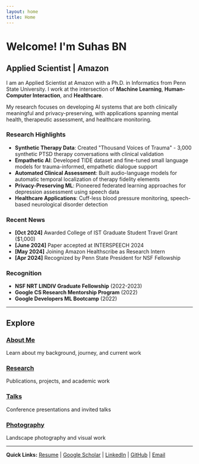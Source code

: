```yaml
---
layout: home
title: Home
---
```


# Welcome! I'm Suhas BN

## Applied Scientist | Amazon

I am an Applied Scientist at Amazon with a Ph.D. in Informatics from Penn State University. I work at the intersection of **Machine Learning**, **Human-Computer Interaction**, and **Healthcare**.

My research focuses on developing AI systems that are both clinically meaningful and privacy-preserving, with applications spanning mental health, therapeutic assessment, and healthcare monitoring.

### Research Highlights

- **Synthetic Therapy Data**: Created "Thousand Voices of Trauma" - 3,000 synthetic PTSD therapy conversations with clinical validation
- **Empathetic AI**: Developed TIDE dataset and fine-tuned small language models for trauma-informed, empathetic dialogue support
- **Automated Clinical Assessment**: Built audio-language models for automatic temporal localization of therapy fidelity elements
- **Privacy-Preserving ML**: Pioneered federated learning approaches for depression assessment using speech data
- **Healthcare Applications**: Cuff-less blood pressure monitoring, speech-based neurological disorder detection

### Recent News

- **[Oct 2024]** Awarded College of IST Graduate Student Travel Grant ($1,000)
- **[June 2024]** Paper accepted at INTERSPEECH 2024
- **[May 2024]** Joining Amazon Healthscribe as Research Intern
- **[Apr 2024]** Recognized by Penn State President for NSF Fellowship

### Recognition

- **NSF NRT LINDIV Graduate Fellowship** (2022-2023)
- **Google CS Research Mentorship Program** (2022)
- **Google Developers ML Bootcamp** (2022)

---

## Explore

<div class="home-links">
  <div class="link-card">
    <h3><a href="/about/">About Me</a></h3>
    <p>Learn about my background, journey, and current work</p>
  </div>
  
  <div class="link-card">
    <h3><a href="/research/">Research</a></h3>
    <p>Publications, projects, and academic work</p>
  </div>
  
  <div class="link-card">
    <h3><a href="/talks/">Talks</a></h3>
    <p>Conference presentations and invited talks</p>
  </div>
  
  <div class="link-card">
    <h3><a href="/photography/">Photography</a></h3>
    <p>Landscape photography and visual work</p>
  </div>
</div>

---

**Quick Links:** [Resume](/assets/media/2025-01_Suhas_Technical.pdf) | [Google Scholar](https://scholar.google.com/citations?user=EOJDCfMAAAAJ) | [LinkedIn](https://www.linkedin.com/in/bnsuhas) | [GitHub](https://github.com/bnsuhas96) | [Email](mailto:bnsuhas@bnsuhas.com)